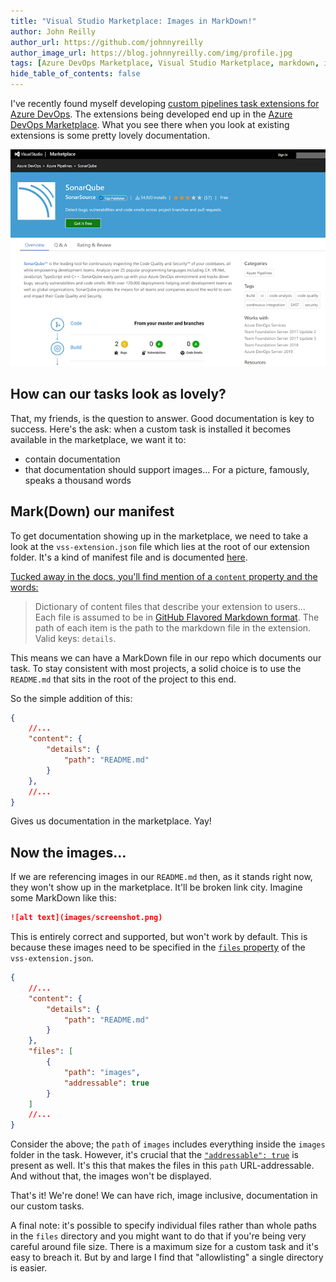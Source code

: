```yaml
---
title: "Visual Studio Marketplace: Images in MarkDown!"
author: John Reilly
author_url: https://github.com/johnnyreilly
author_image_url: https://blog.johnnyreilly.com/img/profile.jpg
tags: [Azure DevOps Marketplace, Visual Studio Marketplace, markdown, images]
hide_table_of_contents: false
---
```

I've recently found myself developing [custom pipelines task extensions for Azure DevOps](https://docs.microsoft.com/en-us/azure/devops/extend/develop/add-build-task?view=azure-devops). The extensions being developed end up in the [Azure DevOps Marketplace](https://marketplace.visualstudio.com/azuredevops). What you see there when you look at existing extensions is some pretty lovely documentation.

 ![](../static/blog/2020-11-28-images-in-markdown-for-azure-devops-marketplace/azure-devops-marketplace.png)

## How can our tasks look as lovely?

That, my friends, is the question to answer. Good documentation is key to success. Here's the ask: when a custom task is installed it becomes available in the marketplace, we want it to:

- contain documentation
- that documentation should support images... For a picture, famously, speaks a thousand words



## Mark(Down) our manifest

To get documentation showing up in the marketplace, we need to take a look at the `vss-extension.json` file which lies at the root of our extension folder. It's a kind of manifest file and is documented [here](https://docs.microsoft.com/en-us/azure/devops/extend/develop/manifest?view=azure-devops).

[Tucked away in the docs, you'll find mention of a `content` property and the words:](https://docs.microsoft.com/en-us/azure/devops/extend/develop/manifest?view=azure-devops#discovery-attributes)

> Dictionary of content files that describe your extension to users... Each file is assumed to be in [GitHub Flavored Markdown format](https://help.github.com/articles/github-flavored-markdown/). The path of each item is the path to the markdown file in the extension. Valid keys: `details`.

This means we can have a MarkDown file in our repo which documents our task. To stay consistent with most projects, a solid choice is to use the `README.md` that sits in the root of the project to this end.

So the simple addition of this:

```json
{
    //...
    "content": {
        "details": {
            "path": "README.md"
        }
    },
    //...
}
```

Gives us documentation in the marketplace. Yay!

## Now the images...

If we are referencing images in our `README.md` then, as it stands right now, they won't show up in the marketplace. It'll be broken link city. Imagine some MarkDown like this:

```md
![alt text](images/screenshot.png)
```

This is entirely correct and supported, but won't work by default. This is because these images need to be specified in the [`files` property](https://docs.microsoft.com/en-us/azure/devops/extend/develop/manifest?view=azure-devops#files) of the `vss-extension.json`.

```json
{
    //...
    "content": {
        "details": {
            "path": "README.md"
        }
    },
    "files": [
        {
            "path": "images",
            "addressable": true
        }
    ]
    //...
}
```

Consider the above; the `path` of `images` includes everything inside the `images` folder in the task. However, it's crucial that the [`"addressable": true`](https://docs.microsoft.com/en-us/azure/devops/extend/develop/manifest?view=azure-devops#properties-1) is present as well. It's this that makes the files in this `path` URL-addressable. And without that, the images won't be displayed.

That's it! We're done! We can have rich, image inclusive, documentation in our custom tasks.

A final note: it's possible to specify individual files rather than whole paths in the `files` directory and you might want to do that if you're being very careful around file size. There is a maximum size for a custom task and it's easy to breach it. But by and large I find that "allowlisting" a single directory is easier.


